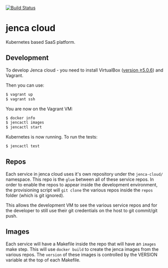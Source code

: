 [![Build Status](https://travis-ci.org/jenca-cloud/jenca-cloud.svg?branch=master)](https://travis-ci.org/jenca-cloud/jenca-cloud)

# jenca cloud

Kubernetes based SaaS platform.

## Development

To develop Jenca cloud - you need to install VirtualBox ([version ≥5.0.6](https://www.virtualbox.org/ticket/14563)) and Vagrant.

Then you can use:

```bash
$ vagrant up
$ vagrant ssh
```

You are now on the Vagrant VM:

```bash
$ docker info
$ jencactl images
$ jencactl start
```

Kubernetes is now running.  To run the tests:

```bash
$ jencactl test
```

## Repos

Each service in jenca cloud uses it's own repository under the `jenca-cloud/` namespace.  This repo is the `glue` between all of these service repos.  In order to enable the repos to appear inside the development environment, the provisioning script will `git clone` the various repos inside the `repos` folder (which is git ignored).

This allows the development VM to see the various service repos and for the developer to still use their git credentials on the host to git commit/git push.

## Images

Each service will have a Makefile inside the repo that will have an `images` make step.  This will use `docker build` to create the jenca images from the various repos.  The `version` of these images is controlled by the VERSION variable at the top of each Makefile.


